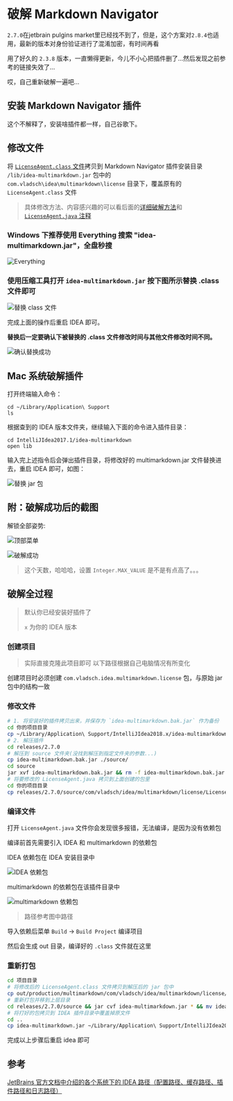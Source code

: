 # 破解 Markdown Navigator

`2.7.0`在jetbrain pulgins market里已经找不到了，但是，这个方案对`2.8.4`也适用，最新的版本对身份验证进行了混淆加密，有时间再看

用了好久的 `2.3.8` 版本，一直懒得更新，今儿不小心把插件删了...然后发现之前参考的链接失效了...

哎，自己重新破解一遍吧...

## 安装 Markdown Navigator 插件

这个不解释了，安装啥插件都一样，自己谷歌下。

## 修改文件

将 [`LicenseAgent.class` 文件](https://github.com/CrazyBunQnQ/multimarkdown/releases/tag/2.7.0)拷贝到 Markdown Navigator 插件安装目录 `/lib/idea-multimarkdown.jar` 包中的 `com.vladsch\idea\multimarkdown\license` 目录下，覆盖原有的 `LicenseAgent.class` 文件

>具体修改方法、内容感兴趣的可以看后面的[详细破解方法](#破解全过程)和 [`LicenseAgent.java` 注释](https://github.com/CrazyBunQnQ/multimarkdown)

### Windows 下推荐使用 Everything 搜索 "idea-multimarkdown.jar"，全盘秒搜

![Everything](http://wx2.sinaimg.cn/mw690/a6e9cb00ly1fggjp1tee6j20oc07smxl.jpg)

### 使用压缩工具打开 `idea-multimarkdown.jar` 按下图所示替换 .class 文件即可

![替换 class 文件](http://wx4.sinaimg.cn/mw690/a6e9cb00ly1fggjp25549j20mr0el40o.jpg)

完成上面的操作后重启 IDEA 即可。

**替换后一定要确认下被替换的 .class 文件修改时间与其他文件修改时间不同。**

![确认替换成功](http://wx2.sinaimg.cn/mw690/a6e9cb00ly1fgglx44looj20ps091abm.jpg)

## Mac 系统破解插件

打开终端输入命令：
```
cd ~/Library/Application\ Support
ls
```
根据查到的 IDEA 版本文件夹，继续输入下面的命令进入插件目录：
```
cd IntelliJIdea2017.1/idea-multimarkdown
open lib
```
输入完上述指令后会弹出插件目录，将修改好的 multimarkdown.jar 文件替换进去，重启 IDEA 即可，如图：

![替换 jar 包](http://wx2.sinaimg.cn/mw690/a6e9cb00ly1fggoxvajfnj21b61hie2s.jpg)

## 附：破解成功后的截图

解锁全部姿势:

![顶部菜单](http://wx1.sinaimg.cn/mw690/a6e9cb00ly1fgh5r3ktnrj21ec0cftc9.jpg)

![破解成功](http://wx4.sinaimg.cn/large/a6e9cb00ly1fzpwqwjxmqj20u00uwap1.jpg)

>这个天数，哈哈哈，设置 `Integer.MAX_VALUE` 是不是有点高了。。。

## 破解全过程

>默认你已经安装好插件了
>
>`x` 为你的 IDEA 版本

### 创建项目

>实际直接克隆此项目即可
>以下路径根据自己电脑情况有所变化

创建项目时必须创建 `com.vladsch.idea.multimarkdown.license` 包，与原始 jar 包中的结构一致

### 修改文件

```bash
# 1. 将安装好的插件拷贝出来，并保存为 `idea-multimarkdown.bak.jar` 作为备份
cd 你的项目目录
cp ~/Library/Application\ Support/IntelliJIdea2018.x/idea-multimarkdown/lib/idea-multimarkdown.jar ./releases/2.7.0/idea-multimarkdown.bak.jar
# 2. 解压插件
cd releases/2.7.0
# 解压到 source 文件夹(没找到解压到指定文件夹的参数...)
cp idea-multimarkdown.bak.jar ./source/
cd source
jar xvf idea-multimarkdown.bak.jar && rm -f idea-multimarkdown.bak.jar
# 将要修改的 LicenseAgent.java 拷贝到上面创建的包里
cd 你的项目目录
cp releases/2.7.0/source/com/vladsch/idea/multimarkdown/license/LicenseAgent.java src/com/vladsch/idea/multimarkdown/license/
```


### 编译文件

打开 `LicenseAgent.java` 文件你会发现很多报错，无法编译，是因为没有依赖包

编译前首先需要引入 IDEA 和 multimarkdown 的依赖包

IDEA 依赖包在 IDEA 安装目录中

![IDEA 依赖包](http://wx4.sinaimg.cn/large/a6e9cb00ly1fzpvgamo4nj213w0aidhp.jpg)

multimarkdown 的依赖包在该插件目录中

![multimarkdown 依赖包](http://wx2.sinaimg.cn/large/a6e9cb00ly1fzpvinslyfj21j00a80v1.jpg)

>路径参考图中路径

导入依赖后菜单 `Build` → `Build Project` 编译项目

然后会生成 out 目录，编译好的 `.class` 文件就在这里

### 重新打包

```bash
cd 项目目录
# 将修改后的 LicenseAgent.class 文件拷贝到解压后的 jar 包中
cp out/production/multimarkdown/com/vladsch/idea/multimarkdown/license/LicenseAgent.class ./releases/2.7.0/source/com/vladsch/idea/multimarkdown/license/
# 重新打包并移到上层目录
cd releases/2.7.0/source && jar cvf idea-multimarkdown.jar * && mv idea-multimarkdown.jar ../
# 将打好的包拷贝到 IDEA 插件目录中覆盖掉原文件
cd ..
cp idea-multimarkdown.jar ~/Library/Application\ Support/IntelliJIdea2018.x/idea-multimarkdown/lib/idea-multimarkdown.jar
```

完成以上步骤后重启 idea 即可

## 参考

[JetBrains 官方文档中介绍的各个系统下的 IDEA 路径（配置路径、缓存路径、插件路径和日志路径）](https://www.jetbrains.com/help/idea/2017.1/directories-used-by-intellij-idea-to-store-settings-caches-plugins-and-logs.html)
